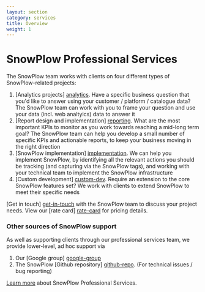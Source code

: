 ```yaml
---
layout: section
category: services
title: Overview
weight: 1
---
```


# SnowPlow Professional Services

The SnowPlow team works with clients on four different types of SnowPlow-related projects:

1. [Analytics projects] [analytics]. Have a specific business question that you'd like to answer using your customer / platform / catalogue data? The SnowPlow team can work with you to frame your question and use your data (incl. web analtyics) data to answer it
2. [Report design and implementation] [reporting]. What are the most important KPIs to monitor as you work towards reaching a mid-long term goal? The SnowPlow team can help you develop a small number of specific KPIs and actionable reports, to keep your business moving in the right direction
3. [SnowPlow implementation] [implementation]. We can help you implement SnowPlow, by identifying all the relevant actions you should be tracking (and capturing via the SnowPlow tags), and working with your technical team to implement the SnowPlow infrastructure
4. [Custom development] [custom-dev]. Require an extension to the core SnowPlow features set? We work with clients to extend SnowPlow to meet their specific needs

[Get in touch] [get-in-touch] with the SnowPlow team to discuss your project needs. View our [rate card] [rate-card] for pricing details. 

### Other sources of SnowPlow support

As well as supporting clients through our professional services team, we provide lower-level, ad hoc support via

1. Our [Google group] [google-group]
2. The SnowPlow [Github repository] [github-repo]. (For technical issues / bug reporting)

[Learn more][analytics] about SnowPlow Professional Services.

[analytics]: analytics.html
[reporting]: reporting.html
[implementation]: implementation.html
[custom-dev]: custom-development.html
[rate-card]: rate-card.html
[google-group]: https://groups.google.com/forum/#!forum/snowplow-user
[github-repo]: http://github.com/snowplow/snowplow
[get-in-touch]: /contact/index.html 
